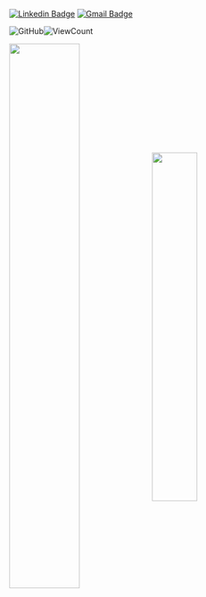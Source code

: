 <!--<img src="https://github.com/zhamppx97/zhamppx97/blob/master/pikachu_pokeball.gif" width="76" height="76"><img src="https://github.com/zhamppx97/zhamppx97/blob/master/charizard.gif" width="245" height="145"><img src="https://github.com/zhamppx97/zhamppx97/blob/master/bulbasaur.gif" width="45" height="45"><img src="https://github.com/zhamppx97/zhamppx97/blob/master/squirtle.gif" width="45" height="45"><img src="https://github.com/zhamppx97/zhamppx97/blob/master/psyduck.gif" width="50" height="50"><img src="https://github.com/zhamppx97/zhamppx97/blob/master/eevee.gif" width="50" height="50"><img src="https://github.com/zhamppx97/zhamppx97/blob/master/jolteon.gif" width="50" height="65"><img src="https://github.com/zhamppx97/zhamppx97/blob/master/mewtwo_mew.gif" width="210" height="110">-->

[![Linkedin Badge](https://img.shields.io/badge/Woraphon%20Kh-blue?style=flat-square&logo=Linkedin&logoColor=white&link=https://www.linkedin.com/in/woraphon-kh/)](https://www.linkedin.com/in/woraphon-kh/)
[![Gmail Badge](https://img.shields.io/badge/zhamppx.wrp@gmail.com-c14438?style=flat-square&logo=Gmail&logoColor=white&link=mailto:zhamppx.wrp@gmail.com)](mailto:zhamppx.wrp@gmail.com)

<img src="https://img.shields.io/github/followers/zhamppx97.svg?label=GitHub&style=social" alt="GitHub"></a>![ViewCount](https://views.whatilearened.today/views/github/zhamppx97/zhamppx97.svg)

<img width="50%" align="center" src="https://github-readme-stats.vercel.app/api?username=zhamppx97&theme=vue&show_icons=true" /> <img width="40%" align="center" src="https://github-readme-stats.vercel.app/api/top-langs/?username=zhamppx97&theme=vue&show_icons=true&layout=compact" />

<!--<img src="https://avatars0.githubusercontent.com/u/6154722?s=200&v=4" width="40" height="40"> <img src="https://avatars2.githubusercontent.com/u/9141961?s=200&v=4" width="40" height="40"> <img src="https://raw.githubusercontent.com/github/explore/80688e429a7d4ef2fca1e82350fe8e3517d3494d/topics/csharp/csharp.png" width="40" height="40"> <img src="https://raw.githubusercontent.com/github/explore/80688e429a7d4ef2fca1e82350fe8e3517d3494d/topics/git/git.png" width="40" height="40"> <img src="https://raw.githubusercontent.com/github/explore/78df643247d429f6cc873026c0622819ad797942/topics/github/github.png" width="40" height="40"> <img src="https://raw.githubusercontent.com/github/explore/80688e429a7d4ef2fca1e82350fe8e3517d3494d/topics/javascript/javascript.png" width="40" height="40"> <img src="https://raw.githubusercontent.com/github/explore/80688e429a7d4ef2fca1e82350fe8e3517d3494d/topics/typescript/typescript.png" width="40" height="40"> <img src="https://raw.githubusercontent.com/github/explore/80688e429a7d4ef2fca1e82350fe8e3517d3494d/topics/nodejs/nodejs.png" width="40" height="40"> <img src="https://raw.githubusercontent.com/github/explore/80688e429a7d4ef2fca1e82350fe8e3517d3494d/topics/json/json.png" width="40" height="40"> <img src="https://raw.githubusercontent.com/github/explore/80688e429a7d4ef2fca1e82350fe8e3517d3494d/topics/go/go.png" width="40" height="40"> <img src="https://raw.githubusercontent.com/github/explore/80688e429a7d4ef2fca1e82350fe8e3517d3494d/topics/sql/sql.png" width="40" height="40"> <img src="https://raw.githubusercontent.com/github/explore/80688e429a7d4ef2fca1e82350fe8e3517d3494d/topics/postgresql/postgresql.png" width="40" height="40"> <img src="https://raw.githubusercontent.com/github/explore/80688e429a7d4ef2fca1e82350fe8e3517d3494d/topics/bootstrap/bootstrap.png" width="40" height="40"> <img src="https://raw.githubusercontent.com/github/explore/80688e429a7d4ef2fca1e82350fe8e3517d3494d/topics/html/html.png" width="40" height="40"> <img src="https://raw.githubusercontent.com/github/explore/80688e429a7d4ef2fca1e82350fe8e3517d3494d/topics/css/css.png" width="40" height="40"> <img src="https://raw.githubusercontent.com/github/explore/80688e429a7d4ef2fca1e82350fe8e3517d3494d/topics/visual-studio-code/visual-studio-code.png" width="40" height="40"> <img src="https://raw.githubusercontent.com/github/explore/80688e429a7d4ef2fca1e82350fe8e3517d3494d/topics/azure/azure.png" width="40" height="40"> <img src="https://raw.githubusercontent.com/github/explore/80688e429a7d4ef2fca1e82350fe8e3517d3494d/topics/docker/docker.png" width="40" height="40"> <img src="https://raw.githubusercontent.com/github/explore/80688e429a7d4ef2fca1e82350fe8e3517d3494d/topics/linux/linux.png" width="40" height="40"> <img src="https://raw.githubusercontent.com/github/explore/85cceaeeaf993ca35664dc37ea24f9237fbbfc14/topics/nginx/nginx.png" width="40" height="40">-->
